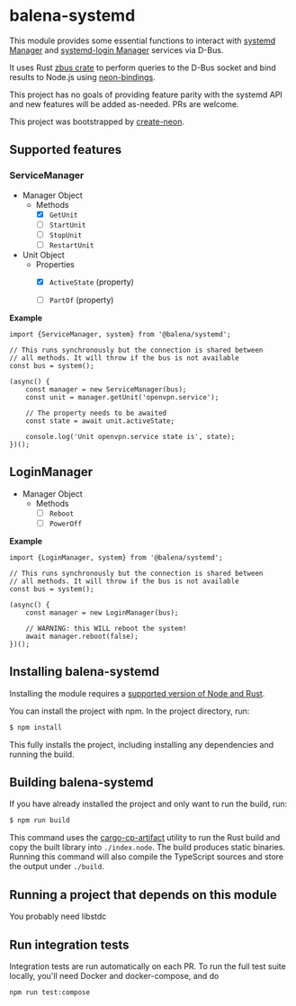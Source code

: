 # balena-systemd

This module provides some essential functions to interact with [systemd Manager](https://www.freedesktop.org/software/systemd/man/org.freedesktop.systemd1.html) and [systemd-login Manager](https://www.freedesktop.org/software/systemd/man/org.freedesktop.login1.html) services via D-Bus.

It uses Rust [zbus crate](https://crates.io/crates/zbus) to perform queries to the D-Bus socket and bind results to Node.js using [neon-bindings](https://neon-bindings.com/).


This project has no goals of providing feature parity with the systemd API and new features will be added as-needed. PRs are welcome.

This project was bootstrapped by [create-neon](https://www.npmjs.com/package/create-neon).

## Supported features

### ServiceManager

* Manager Object
	- Methods
		- [x] `GetUnit`
		- [ ] `StartUnit`
		- [ ] `StopUnit`
		- [ ] `RestartUnit`
* Unit Object
	- Properties
		- [x] `ActiveState` (property)
		- [ ] `PartOf` (property)


**Example**

```
import {ServiceManager, system} from '@balena/systemd';

// This runs synchronously but the connection is shared between
// all methods. It will throw if the bus is not available
const bus = system();

(async() {
	const manager = new ServiceManager(bus);
	const unit = manager.getUnit('openvpn.service');

	// The property needs to be awaited
	const state = await unit.activeState;
	
	console.log('Unit openvpn.service state is', state);
})();
```

## LoginManager

* Manager Object
	- Methods
		- [ ] `Reboot`
		- [ ] `PowerOff`

**Example**

```
import {LoginManager, system} from '@balena/systemd';

// This runs synchronously but the connection is shared between
// all methods. It will throw if the bus is not available
const bus = system();

(async() {
	const manager = new LoginManager(bus);

	// WARNING: this WILL reboot the system!
	await manager.reboot(false);
})();
```

## Installing balena-systemd

Installing the module requires a [supported version of Node and Rust](https://github.com/neon-bindings/neon#platform-support).

You can install the project with npm. In the project directory, run:

```sh
$ npm install
```

This fully installs the project, including installing any dependencies and running the build.

## Building balena-systemd

If you have already installed the project and only want to run the build, run:

```sh
$ npm run build
```

This command uses the [cargo-cp-artifact](https://github.com/neon-bindings/cargo-cp-artifact) utility to run the Rust build and copy the built library into `./index.node`. The build produces static binaries. Running this command will also compile the TypeScript sources and store the output under `./build`.

## Running a project that depends on this module

You probably need libstdc

## Run integration tests

Integration tests are run automatically on each PR. To run the full test suite locally, you'll need Docker and docker-compose, and do

```
npm run test:compose
```
